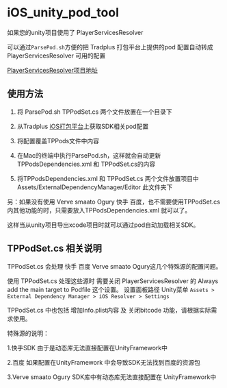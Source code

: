 # iOS_unity_pod_tool

如果您的unity项目使用了 PlayerServicesResolver

可以通过`ParsePod.sh`方便的把 Tradplus 打包平台上提供的pod 配置自动转成 PlayerServicesResolver 可用的配置

[PlayerServicesResolver项目地址](https://github.com/googlesamples/unity-jar-resolver)

## 使用方法

1. 将 ParsePod.sh TPPodSet.cs 两个文件放置在一个目录下

2. 从Tradplus [iOS打包平台](https://docs.tradplusad.com/docs/integration_ios/download)上获取SDK相关pod配置

3. 将配置覆盖TPPods文件中内容

4. 在Mac的终端中执行ParsePod.sh，这样就会自动更新 TPPodsDependencies.xml 和 TPPodSet.cs的内容

5. 将TPPodsDependencies.xml 和 TPPodSet.cs 两个文件放置项目中 Assets/ExternalDependencyManager/Editor 此文件夹下

另：如果没有使用 Verve smaato Ogury 快手 百度，也不需要使用TPPodSet.cs内其他功能的时，只需要放入TPPodsDependencies.xml 就可以了。

这样当从unity项目导出xcode项目时就可以通过pod自动加载相关SDK。

## TPPodSet.cs 相关说明
        
TPPodSet.cs 会处理  快手 百度 Verve smaato Ogury这几个特殊源的配置问题。

使用 TPPodSet.cs 处理这些源时 需要关闭 PlayerServicesResolver 的 Always add the main target to Podfile 这个设置。
设置面板路径 Unity菜单 `Assets > External Dependency Manager > iOS Resolver > Settings`

TPPodSet.cs 中也包括 增加Info.plist内容 及 关闭bitcode 功能，请根据实际需求使用。

特殊源的说明：

1.快手SDK 由于是动态库无法直接配置在UnityFramework中

2.百度 如果配置在UnityFramework 中会导致SDK无法找到百度的资源包

3.Verve smaato Ogury SDK库中有动态库无法直接配置在 UnityFramework中
